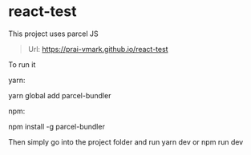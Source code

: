 # react-test
This project uses parcel JS 

> Url: https://prai-vmark.github.io/react-test 

To run it

yarn:

yarn global add parcel-bundler

npm:

npm install -g parcel-bundler

Then simply go into the project folder and run 
yarn dev or npm run dev
